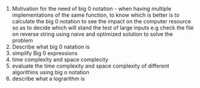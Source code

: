 1. Motivation for the need of big 0 notation  - when having multiple implementations of the same function, to know which is better is to calculate the big 0 notation to see the impact on the computer resource so as to decide which will stand the test of large inputs e.g check the file on reverse string using naive and optimized solution to solve the problem
2. Describe what big 0 natation is
3. simplify Big 0 expressions
4. time complexity and space complecity
5. evaluate the time complexity and space complexity of different algorithins using big o notation
6. describe what a lograrithm is

